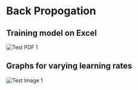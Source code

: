 # Back Propogation

## Training model on Excel
![Test PDF 1](https://github.com/divyanshuraj6815/EVA6/blob/main/Experiment_4/back_prop.png)

## Graphs for varying learning rates
![Test Image 1](https://github.com/divyanshuraj6815/EVA6/blob/main/Experiment_4/Learning%20Rate%20Variation.png)
